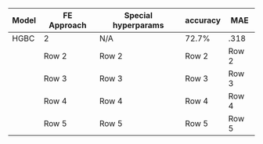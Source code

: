 | Model | FE Approach | Special hyperparams | accuracy | MAE |
|-------|------------|---------------------|----------|----------|
|  HGBC |   2     |   N/A |   72.7%  |   .318 |
|       |   Row 2     |   Row 2  |   Row 2  |   Row 2  |
|       |   Row 3     |   Row 3  |   Row 3  |   Row 3  |
|       |   Row 4     |   Row 4  |   Row 4  |   Row 4  |
|       |   Row 5     |   Row 5  |   Row 5  |   Row 5  |
